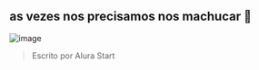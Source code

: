 ## as vezes nos precisamos nos **machucar** 💬
![![image](https://github.com/user-attachments/assets/c6f65f86-e5e8-474a-af7a-eedbfa7ac305)
](link)
> Escrito por Alura Start
<!--
**Lannis28/Lannis28** is a ✨ _special_ ✨ repository because its `README.md` (this file) appears on your GitHub profile.

Here are some ideas to get you started:

- 🔭 I’m currently working on ...
- 🌱 I’m currently learning ...
- 👯 I’m looking to collaborate on ...
- 🤔 I’m looking for help with ...
- 💬 Ask me about ...
- 📫 How to reach me: ...
- 😄 Pronouns: ...
- ⚡ Fun fact: ...
-->
